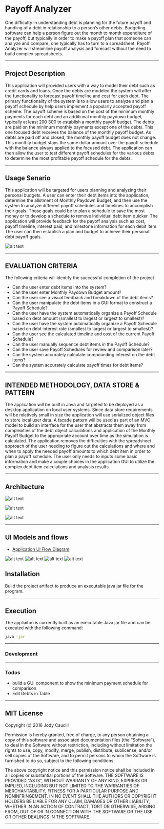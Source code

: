 # Payoff Analyzer

One difficulty in understanding debt is planning for the future payoff and handling of a debt in relationship to a person’s other debts. Budgeting software can help a person figure out the month to month expenditure of the payoff, but typically in order to make a payoff plan that someone can analyze and compare, one typically has to turn to a spreadsheet.  Payoff Analyzer will streamline payoff analysis and forecast without the need to build complex spreadsheets.
***

## Project Description

This application will provided users with a way to model their debt such as credit cards and loans.  Once the debts are modeled the system will offer the functionality to forecast payoff timeline and cost for each debt.  The primary functionality of the system is to allow users to analyze and plan a payoff schedule by help users implement a popularly accepted payoff scheme. 
The payoff scheme is based on the cost of the minimum monthly payments for each debt and an additional monthly paydown budget, typically at least $200~$300 to establish a monthly payoff budget.  The debts are paid on the minimum monthly payments except one of the debts. This one focused debt receives the balance of the monthly payoff budget.  As debts are paid off and closed, the monthly payoff budget does not change. This monthly budget stays the same dollar amount over the payoff schedule with the balance always applied to the focused debt. The application can then allow the user to test different payoff schedules for the various debts to determine the most profitable payoff schedule for the debts. 
***
## Usage Senario
This application will be targeted for users planning and analyzing their personal budgets.  A user can enter their debt items into the application, determine the allotment of Monthly Paydown Budget, and then use the system to analyze different payoff schedules and timelines to accomplish their goals.  Those goals could be to plan a schedule to save the most money or to develop a schedule to remove individual debt item quicker.  The application will provide feedback for the payoff analysis such as cost, payoff timeline, interest paid, and milestone information for each debit item.  The user can then establish a plan and budget to achieve their personal debt payoff goals.

![alt text](https://github.com/ElderAbyss/PayoffAnalyzer/raw/master/images/payoff%20analyzer%20-%20Use%20Case.png "Use Case")
***
## EVALUATION CRITERIA
The following criteria will identify the successful completion of the project
* Can the user enter debt items into the system?
* Can the user enter Monthly Paydown Budget amount?
* Can the user see a visual feedback and breakdown of the debt items?
* Can the user manipulate the debt items in a GUI format to construct a Payoff Schedule?
* Can the user have the system automatically organize a Payoff Schedule based on debt amount (smallest to largest or largest to smallest)?
* Can the user have the system automatically organize a Payoff Schedule based on debt interest rate (smallest to largest or largest to smallest)?
* Can the user see the calculated timeline and cost of the current Payoff Schedule?
* Can the user manually sequence debt items in the Payoff Schedule?
* Can the user save Payoff Schedules for review and comparison later?
* Can the system accurately calculate compounding interest on the debt items?
* Can the system accurately calculate payoff times for debt items?
 
***
## INTENDED METHODOLOGY, DATA STORE & PATTERN
The application will be built in Java and targeted to be deployed as a desktop application on local user systems. Since data store requirements will be relatively small in size the application will use serialized object files to store local user data.  A facade pattern will be used as part of an MVC model to build an interface for the user that abstracts them away from complexities of the debt object calculations and application of the Monthly Payoff Budget to the appropriate account over time as the simulation is calculated. The application removes the difficulties with the spreadsheet approach of the user needing to figure out the calculations and where and when to apply the needed payoff amounts to which debt item in order to plan a payoff schedule. The user only needs to inputs some basic information and make a couple choices in the application GUI to utilize the complex debt item calculations and analysis results. 
***
## Architecture
![alt text](https://github.com/ElderAbyss/PayoffAnalyzer/raw/master/images/arch%20model%20-%20Page%201.png "Architecture Model")

![alt text](https://github.com/ElderAbyss/PayoffAnalyzer/raw/master/images/payoff%20analyzer%20-%20Components.png "Component Model")

![alt text](https://github.com/ElderAbyss/PayoffAnalyzer/raw/master/images/payoff%20analyzer%20-%20State.png "State Model")

***
## UI Models and flows  

* [Application UI Flow Diagram](https://github.com/ElderAbyss/PayoffAnalyzer/raw/master/images/UI%20flow%20-%20UX.png)

![alt text](https://github.com/ElderAbyss/PayoffAnalyzer/raw/master/images/UI%20flow%20-%20Debt%20Flow.png "Enter Debts Flow")
![alt text](https://github.com/ElderAbyss/PayoffAnalyzer/raw/master/images/UI%20flow%20-%20Plan%20Flow.png "Enter Schedule Flow")
![alt text](https://github.com/ElderAbyss/PayoffAnalyzer/raw/master/images/UI%20flow%20-%20Debts%20Screen.png "Debts Screen")
![alt text](https://github.com/ElderAbyss/PayoffAnalyzer/raw/master/images/UI%20flow%20-%20Payoff%20Screen.png "Schedule Screen")
## Installation
Build the project artifact to produce an executable java jar file for the program. 
***
## Execution
The appliaiton is currently built as an executable Java jar file and can be executed with the following command:
```sh
java -jar 
```
***
### Development

***
### Todos

 - build a GUI component to show the minimum payment schedule for comparison.
 - Edit Debts in Table

 
***

## MIT License
Copyright (c) 2016 Jody Caudill 

 Permission is hereby granted, free of charge, to any person obtaining a copy of this software and
 associated documentation files (the “Software”), to deal in the Software without restriction, including
 without limitation the rights to use, copy, modify, merge, publish, distribute, sublicense, and/or sell
 copies of the Software, and to permit persons to whom the Software is furnished to do so, subject to the
 following conditions:
 
 The above copyright notice and this permission notice shall be included in all copies or substantial portions of the Software. THE SOFTWARE IS PROVIDED “AS IS”, WITHOUT WARRANTY OF ANY KIND, EXPRESS OR IMPLIED, INCLUDING BUT NOT LIMITED TO THE WARRANTIES OF MERCHANTABILITY, FITNESS FOR A PARTICULAR PURPOSE AND NONINFRINGEMENT. IN NO EVENT SHALL THE AUTHORS OR COPYRIGHT HOLDERS BE LIABLE FOR ANY CLAIM, DAMAGES OR OTHER LIABILITY, WHETHER IN AN ACTION OF CONTRACT, TORT OR OTHERWISE, ARISING FROM, OUT OF OR IN CONNECTION WITH THE SOFTWARE OR THE USE OR OTHER DEALINGS IN THE SOFTWARE.
 
***
